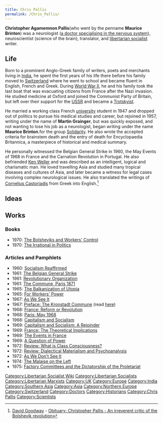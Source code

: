```yaml
---
title: Chris Pallis
permalink: /Chris_Pallis/
---
```


**Christopher Agamemnon Pallis**(who went by the penname **Maurice
Brinton**) was a neurologist ([a doctor specialising in the nervous
system](Healthcare.md "wikilink")), neuroscientist (science of the brain),
translator, and [libertarian
socialist](List_of_Libertarian_Socialists.md "wikilink") writer.

## Life

Born to a prominent Anglo-Greek family of writers, poets and merchants
living in [India](India.md "wikilink"), he spent the first years of his
life there before his family moved to
[Switzerland](Switzerland.md "wikilink") where he went to school and became
fluent in English, French and Greek. During [World War
II](World_War_II.md "wikilink"), he and his family took the last boat that
was evacuating citizens from France after the Nazi invasion. He studied
medicine at Oxford and joined the Communist Party of Britain, but left
over their support for the [USSR](USSR.md "wikilink") and became a
[Trotskyist](Trotskyism.md "wikilink").

He married a working class French [university](university.md "wikilink")
student in 1947 and dropped out of politics to pursue his medical
studies and career, but rejoined in 1957, writing under the name of
**Martin Grainger**, but was quickly exposed, and not wanting to lose
his job as a neurologist, began writing under the name **Maurice
Brinton**.for the group
[Solidarity](Solidarity_Federation_(UK).md "wikilink"). He also wrote the
accepted criteria for brainstem death and the entry of death for
Encyclopaedia Britannica, a masterpiece of historical and medical
summary.

He personally witnessed the Belgian General Strike in 1960, the May
Events of 1968 in France and the Carnation Revolution in Portugal. He
also befriended [Ken Weller](Ken_Weller.md "wikilink") and was described as
an intelligent, logical and charismatic man. He loved travelling Asia
and studied many tropical diseases and cultures of Asia, and later
became a witness for legal cases involving complex neurological issues.
He also translated the writings of [Cornelius
Castoriadis](Cornelius_Castoriadis.md "wikilink") from Greek into
English.[^1]

## Ideas

## Works

### Books

- 1970: [The Bolsheviks and Workers'
  Control](The_Bolsheviks_and_Workers'_Control.md "wikilink")
- 1970: [The Irrational in
  Politics](The_Irrational_in_Politics_(Book).md "wikilink")

### Articles and Pamphlets

- 1960: [Socialism
  Reaffirmed](Socialism_Reaffirmed_(Pamphlet).md "wikilink")
- 1961: [The Belgian General
  Strike](The_Belgian_General_Strike_(Pamphlet).md "wikilink")
- 1961: [Revolutionary
  Organization](Revolutionary_Organization_(Pamphlet).md "wikilink")
- 1961: [The Commune, Paris
  1871](The_Commune,_Paris_1871_(Pamphlet).md "wikilink")
- 1965: [The Balkanization of
  Utopia](The_Balkanization_of_Utopia_(Pamphlet).md "wikilink")
- 1965: [For Workers' Power](For_Workers'_Power_(Pamphlet).md "wikilink")
- 1967: [As We See It](As_We_See_It_(Pamphlet).md "wikilink")
- 1967: [Preface: The Kronstadt
  Commune](The_Kronstadt_Commune_(Book).md "wikilink") (read
  [here](https://www.marxists.org/archive/brinton/1967/11/mett.htm))
- 1968: [France: Reform or
  Revolution](France:_Reform_or_Revolution_(Pamphlet).md "wikilink")
- 1968: [Paris: May 1968](Paris:_May_1968_(Pamphlet).md "wikilink")
- 1968: [Capitalism and
  Socialism](Capitalism_and_Socialism_(Pamphlet).md "wikilink")
- 1969: [Capitalism and Socialism: A
  Rejoinder](Capitalism_and_Socialism:_A_Rejoinder_(Pamphlet).md "wikilink")
- 1969: [France: The Theoretical
  Implications](France:_The_Theoretical_Implications_(Pamphlet).md "wikilink")
- 1969: [The Events in
  France](The_Events_in_France_(Pamphlet).md "wikilink")
- 1969: [A Question of Power](A_Question_of_Power_(Pamphlet).md "wikilink")
- 1972: [Review: What is Class
  Consciousness?](Review:_What_is_Class_Consciousness?_(Pamphlet).md "wikilink")
- 1972: [Review: Dialectical Materialism and
  Psychoanalysis](Review:_Dialectical_Materialism_and_Psychoanalysis_(Pamphlet).md "wikilink")
- 1972: [As We Don't See It](As_We_Don't_See_It_(Pamphlet).md "wikilink")
- 1974: [The Malaise on the
  Left](The_Malaise_on_the_Left_(Pamphlet).md "wikilink")
- 1975: [Factory Committees and the Dictatorship of the
  Proletariat](Factory_Committees_and_the_Dictatorship_of_the_Proletariat_(Pamphlet).md "wikilink")

[Category:Libertarian Socialist
Wiki](Category:Libertarian_Socialist_Wiki.md "wikilink")
[Category:Libertarian
Socialists](Category:Libertarian_Socialists.md "wikilink")
[Category:Libertarian
Marxists](Category:Libertarian_Marxists.md "wikilink")
[Category:UK](Category:UK.md "wikilink")
[Category:Europe](Category:Europe.md "wikilink")
[Category:India](Category:India.md "wikilink") [Category:Southern
Asia](Category:Southern_Asia.md "wikilink")
[Category:Asia](Category:Asia.md "wikilink") [Category:Northern
Europe](Category:Northern_Europe.md "wikilink")
[Category:Switzerland](Category:Switzerland.md "wikilink")
[Category:Doctors](Category:Doctors.md "wikilink")
[Category:Historians](Category:Historians.md "wikilink") [Category:Chris
Pallis](Category:Chris_Pallis.md "wikilink")
[Category:Scientists](Category:Scientists.md "wikilink")

[^1]: [David Goodway](David_Goodway.md "wikilink") - [Obituary: Christopher
    Pallis - An irreverent critic of the Bolshevik
    revolution](https://www.theguardian.com/news/2005/mar/24/guardianobituaries.paullewis)